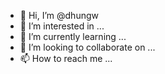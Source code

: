 - 👋 Hi, I’m @dhungw
- 👀 I’m interested in ...
- 🌱 I’m currently learning ...
- 💞️ I’m looking to collaborate on ...
- 📫 How to reach me ...

<!---
dhungw/dhungw is a ✨ special ✨ repository because its `README.md` (this file) appears on your GitHub profile.
You can click the Preview link to take a look at your changes.
--->
